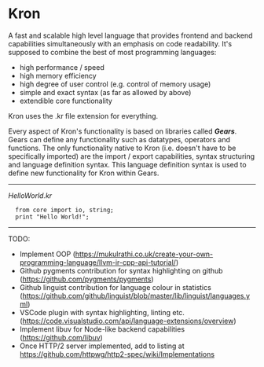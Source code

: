 # Kron
A fast and scalable high level language that provides frontend and backend capabilities simultaneously with an emphasis on code readability. It's supposed to combine the best of most programming languages:

- high performance / speed
- high memory efficiency
- high degree of user control (e.g. control of memory usage)
- simple and exact syntax (as far as allowed by above)
- extendible core functionality

Kron uses the .kr file extension for everything.

Every aspect of Kron's functionality is based on libraries called ***Gears***. Gears can define any functionality such as datatypes, operators and functions. The only functionality native to Kron (i.e. doesn't have to be specifically imported) are the import / export capabilities, syntax structuring and language definition syntax. This language definition syntax is used to define new functionality for Kron within Gears.

___

*HelloWorld.kr*
``` kron
  from core import io, string;
  print "Hello World!";
```

___

TODO:
- Implement OOP (https://mukulrathi.co.uk/create-your-own-programming-language/llvm-ir-cpp-api-tutorial/)
- Github pygments contribution for syntax highlighting on github (https://github.com/pygments/pygments)
- Github linguist contribution for language colour in statistics (https://github.com/github/linguist/blob/master/lib/linguist/languages.yml)
- VSCode plugin with syntax highlighting, linting etc. (https://code.visualstudio.com/api/language-extensions/overview)
- Implement libuv for Node-like backend capabilities (https://github.com/libuv)
- Once HTTP/2 server implemented, add to listing at https://github.com/httpwg/http2-spec/wiki/Implementations
